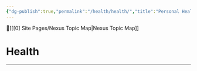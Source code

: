 ```yaml
---
{"dg-publish":true,"permalink":"/health/health/","title":"Personal Health"}
---
```



🔺[[[0] Site Pages/Nexus Topic Map\|Nexus Topic Map]]

# Health
---





